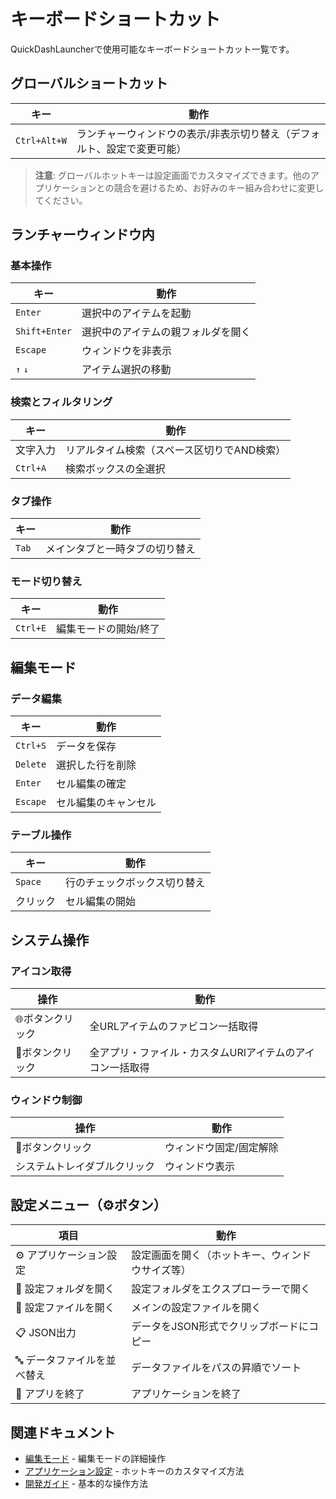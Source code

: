 # キーボードショートカット

QuickDashLauncherで使用可能なキーボードショートカット一覧です。

## グローバルショートカット

| キー | 動作 |
|------|------|
| `Ctrl+Alt+W` | ランチャーウィンドウの表示/非表示切り替え（デフォルト、設定で変更可能） |

> **注意**: グローバルホットキーは設定画面でカスタマイズできます。他のアプリケーションとの競合を避けるため、お好みのキー組み合わせに変更してください。

## ランチャーウィンドウ内

### 基本操作

| キー | 動作 |
|------|------|
| `Enter` | 選択中のアイテムを起動 |
| `Shift+Enter` | 選択中のアイテムの親フォルダを開く |
| `Escape` | ウィンドウを非表示 |
| `↑` `↓` | アイテム選択の移動 |

### 検索とフィルタリング

| キー | 動作 |
|------|------|
| 文字入力 | リアルタイム検索（スペース区切りでAND検索） |
| `Ctrl+A` | 検索ボックスの全選択 |

### タブ操作

| キー | 動作 |
|------|------|
| `Tab` | メインタブと一時タブの切り替え |

### モード切り替え

| キー | 動作 |
|------|------|
| `Ctrl+E` | 編集モードの開始/終了 |

## 編集モード

### データ編集

| キー | 動作 |
|------|------|
| `Ctrl+S` | データを保存 |
| `Delete` | 選択した行を削除 |
| `Enter` | セル編集の確定 |
| `Escape` | セル編集のキャンセル |

### テーブル操作

| キー | 動作 |
|------|------|
| `Space` | 行のチェックボックス切り替え |
| クリック | セル編集の開始 |

## システム操作

### アイコン取得

| 操作 | 動作 |
|------|------|
| 🌐ボタンクリック | 全URLアイテムのファビコン一括取得 |
| 🎨ボタンクリック | 全アプリ・ファイル・カスタムURIアイテムのアイコン一括取得 |

### ウィンドウ制御

| 操作 | 動作 |
|------|------|
| 📌ボタンクリック | ウィンドウ固定/固定解除 |
| システムトレイダブルクリック | ウィンドウ表示 |

## 設定メニュー（⚙ボタン）

| 項目 | 動作 |
|------|------|
| ⚙️ アプリケーション設定 | 設定画面を開く（ホットキー、ウィンドウサイズ等） |
| 📁 設定フォルダを開く | 設定フォルダをエクスプローラーで開く |
| 📄 設定ファイルを開く | メインの設定ファイルを開く |
| 📋 JSON出力 | データをJSON形式でクリップボードにコピー |
| 🔤 データファイルを並べ替え | データファイルをパスの昇順でソート |
| 🚪 アプリを終了 | アプリケーションを終了 |

## 関連ドキュメント

- [編集モード](../features/edit-mode.md) - 編集モードの詳細操作
- [アプリケーション設定](../features/app-settings.md) - ホットキーのカスタマイズ方法
- [開発ガイド](../guides/development.md) - 基本的な操作方法